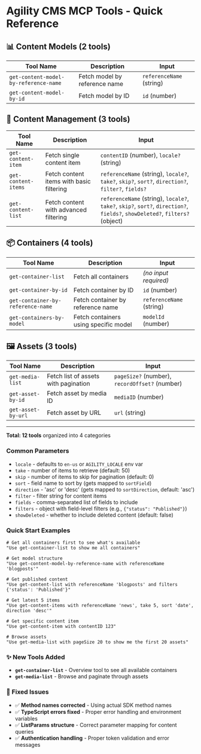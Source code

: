 # Agility CMS MCP Tools - Quick Reference

## 📊 Content Models (2 tools)
| Tool Name | Description | Input |
|-----------|-------------|-------|
| `get-content-model-by-reference-name` | Fetch model by reference name | `referenceName` (string) |
| `get-content-model-by-id` | Fetch model by ID | `id` (number) |

## 📝 Content Management (3 tools)
| Tool Name | Description | Input |
|-----------|-------------|-------|
| `get-content-item` | Fetch single content item | `contentID` (number), `locale?` (string) |
| `get-content-items` | Fetch content items with basic filtering | `referenceName` (string), `locale?`, `take?`, `skip?`, `sort?`, `direction?`, `filter?`, `fields?` |
| `get-content-list` | Fetch content with advanced filtering | `referenceName` (string), `locale?`, `take?`, `skip?`, `sort?`, `direction?`, `fields?`, `showDeleted?`, `filters?` (object) |

## 📦 Containers (4 tools)
| Tool Name | Description | Input |
|-----------|-------------|-------|
| `get-container-list` | Fetch all containers | *(no input required)* |
| `get-container-by-id` | Fetch container by ID | `id` (number) |
| `get-container-by-reference-name` | Fetch container by reference name | `referenceName` (string) |
| `get-containers-by-model` | Fetch containers using specific model | `modelId` (number) |

## 🖼️ Assets (3 tools)
| Tool Name | Description | Input |
|-----------|-------------|-------|
| `get-media-list` | Fetch list of assets with pagination | `pageSize?` (number), `recordOffset?` (number) |
| `get-asset-by-id` | Fetch asset by media ID | `mediaID` (number) |
| `get-asset-by-url` | Fetch asset by URL | `url` (string) |

---

**Total: 12 tools** organized into 4 categories

### Common Parameters
- `locale` - defaults to `en-us` or `AGILITY_LOCALE` env var
- `take` - number of items to retrieve (default: 50)
- `skip` - number of items to skip for pagination (default: 0)
- `sort` - field name to sort by (gets mapped to `sortField`)
- `direction` - 'asc' or 'desc' (gets mapped to `sortDirection`, default: 'asc')
- `filter` - filter string for content items
- `fields` - comma-separated list of fields to include
- `filters` - object with field-level filters (e.g., `{"status": "Published"}`)
- `showDeleted` - whether to include deleted content (default: false)

### Quick Start Examples
```
# Get all containers first to see what's available
"Use get-container-list to show me all containers"

# Get model structure
"Use get-content-model-by-reference-name with referenceName 'blogposts'"

# Get published content 
"Use get-content-list with referenceName 'blogposts' and filters {'status': 'Published'}"

# Get latest 5 items
"Use get-content-items with referenceName 'news', take 5, sort 'date', direction 'desc'"

# Get specific content item
"Use get-content-item with contentID 123"

# Browse assets
"Use get-media-list with pageSize 20 to show me the first 20 assets"
```

### ✨ New Tools Added
- **`get-container-list`** - Overview tool to see all available containers
- **`get-media-list`** - Browse and paginate through assets

### 🔧 Fixed Issues
- ✅ **Method names corrected** - Using actual SDK method names
- ✅ **TypeScript errors fixed** - Proper error handling and environment variables
- ✅ **ListParams structure** - Correct parameter mapping for content queries
- ✅ **Authentication handling** - Proper token validation and error messages